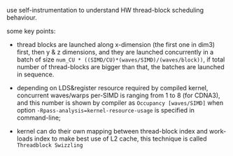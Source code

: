 
use self-instrumentation to understand HW thread-block scheduling behaviour.

some key points:

 - thread blocks are launched along x-dimension (the first one in dim3) first, then y & z dimensions, and they are launched concurrently in a batch of size `num_CU * ((SIMD/CU)*(waves/SIMD)/(waves/block))`, if total number of thread-blocks are bigger than that, the batches are launched in sequence.

 - depending on LDS&register resource required by compiled kernel, concurrent waves/warps per-SIMD is ranging from 1 to 8 (for CDNA3), and this number is shown by compiler as `Occupancy [waves/SIMD]` when option `-Rpass-analysis=kernel-resource-usage` is specified in command-line;

 - kernel can do their own mapping between thread-block index and work-loads index to make best use of L2 cache, this technique is called `Threadblock Swizzling`


